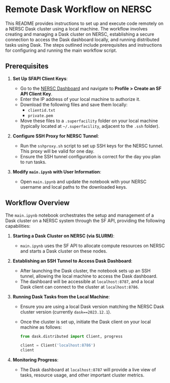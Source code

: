# Remote Dask Workflow on NERSC

This README provides instructions to set up and execute code remotely on a NERSC Dask cluster using a local machine. The workflow involves creating and managing a Dask cluster on NERSC, establishing a secure connection to access the Dask dashboard locally, and running distributed tasks using Dask. The steps outlined include prerequisites and instructions for configuring and running the main workflow script.

## Prerequisites

1. **Set Up SFAPI Client Keys**:
   - Go to the [NERSC Dashboard](https://my.nersc.gov/) and navigate to **Profile > Create an SF API Client Key**.
   - Enter the IP address of your local machine to authorize it.
   - Download the following files and save them locally:
     - `clientid.txt`
     - `private.pem`
   - Move these files to a `.superfacility` folder on your local machine (typically located at `~/.superfacility`, adjacent to the `.ssh` folder).

2. **Configure SSH Proxy for NERSC Tunnel**:
   - Run the `sshproxy.sh` script to set up SSH keys for the NERSC tunnel. This proxy will be valid for one day.
   - Ensure the SSH tunnel configuration is correct for the day you plan to run tasks.

3. **Modify `main.ipynb` with User Information**:
   - Open `main.ipynb` and update the notebook with your NERSC username and local paths to the downloaded keys.

## Workflow Overview

The `main.ipynb` notebook orchestrates the setup and management of a Dask cluster on a NERSC system through the SF API, providing the following capabilities:

1. **Starting a Dask Cluster on NERSC (via SLURM)**:
   - `main.ipynb` uses the SF API to allocate compute resources on NERSC and starts a Dask cluster on these nodes.
   
2. **Establishing an SSH Tunnel to Access Dask Dashboard**:
   - After launching the Dask cluster, the notebook sets up an SSH tunnel, allowing the local machine to access the Dask dashboard. 
   - The dashboard will be accessible at `localhost:8787`, and a local Dask client can connect to the cluster at `localhost:8786`.

3. **Running Dask Tasks from the Local Machine**:
   - Ensure you are using a local Dask version matching the NERSC Dask cluster version (currently `dask==2023.12.1`).
   - Once the cluster is set up, initiate the Dask client on your local machine as follows:

     ```python
     from dask.distributed import Client, progress
     
     client = Client('localhost:8786')
     client
     ```

4. **Monitoring Progress**:
   - The Dask dashboard at `localhost:8787` will provide a live view of tasks, resource usage, and other important cluster metrics.

